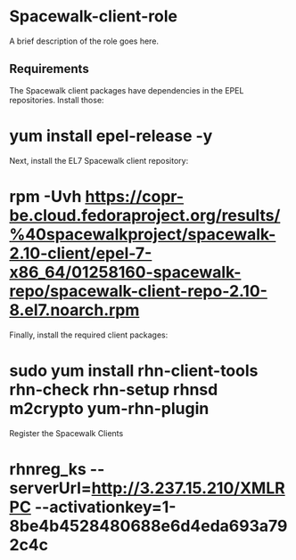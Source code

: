 Spacewalk-client-role
=========

A brief description of the role goes here.

Requirements
------------
The Spacewalk client packages have dependencies in the EPEL repositories. Install those:
# yum install epel-release -y
Next, install the EL7 Spacewalk client repository:
# rpm -Uvh https://copr-be.cloud.fedoraproject.org/results/%40spacewalkproject/spacewalk-2.10-client/epel-7-x86_64/01258160-spacewalk-repo/spacewalk-client-repo-2.10-8.el7.noarch.rpm
Finally, install the required client packages:
# sudo yum install rhn-client-tools rhn-check rhn-setup rhnsd m2crypto yum-rhn-plugin
Register the Spacewalk Clients
# rhnreg_ks --serverUrl=http://3.237.15.210/XMLRPC --activationkey=1-8be4b4528480688e6d4eda693a792c4c

